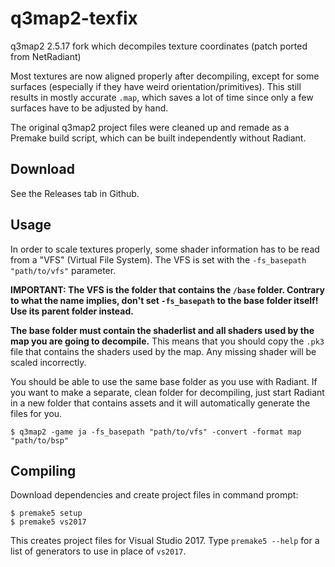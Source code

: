 # q3map2-texfix

q3map2 2.5.17 fork which decompiles texture coordinates (patch ported from NetRadiant)

Most textures are now aligned properly after decompiling, except for some surfaces (especially if they have weird orientation/primitives). This still results in mostly accurate `.map`, which saves a lot of time since only a few surfaces have to be adjusted by hand.

The original q3map2 project files were cleaned up and remade as a Premake build script, which can be built independently without Radiant.

## Download

See the Releases tab in Github.

## Usage

In order to scale textures properly, some shader information has to be read from a "VFS" (Virtual File System). The VFS is set with the `-fs_basepath "path/to/vfs"` parameter.

**IMPORTANT: The VFS is the folder that contains the `/base` folder. Contrary to what the name implies, don't set `-fs_basepath` to the base folder itself! Use its parent folder instead.**

**The base folder must contain the shaderlist and all shaders used by the map you are going to decompile.** This means that you should copy the `.pk3` file that contains the shaders used by the map. Any missing shader will be scaled incorrectly.

You should be able to use the same base folder as you use with Radiant. If you want to make a separate, clean folder for decompiling, just start Radiant in a new folder that contains assets and it will automatically generate the files for you.

```shell
$ q3map2 -game ja -fs_basepath "path/to/vfs" -convert -format map "path/to/bsp"
```

## Compiling

Download dependencies and create project files in command prompt:

```shell
$ premake5 setup
$ premake5 vs2017
```

This creates project files for Visual Studio 2017. Type `premake5 --help` for a list of generators to use in place of `vs2017`.
